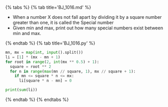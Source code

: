{% tabs %}
{% tab title='BJ_1016.md' %}

* When a number X does not fall apart by dividing it by a square number greater than one, it is called the Special number
* Given min and max, print out how many special numbers exist between min and max.

{% endtab %}
{% tab title='BJ_1016.py' %}

```py
mn, mx = map(int, input().split())
li = [1] * (mx - mn + 1)
for root in range(2, int(mx ** 0.5) + 1):
  square = root ** 2
  for n in range(max(mn // square, 1), mx // square + 1):
    if mn <= square * n <= mx:
      li[square * n - mn] = 0

print(sum(li))
```

{% endtab %}
{% endtabs %}